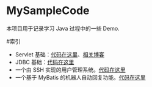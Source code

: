 # MySampleCode
本项目用于记录学习 Java 过程中的一些 Demo.

#索引
- Servlet 基础：[代码在这里](https://github.com/Kexin-Li/MySampleCode/tree/master/ServletDemo)、[相关博客](http://likexin.org/)
- JDBC 基础：[代码在这里](https://github.com/Kexin-Li/MySampleCode/tree/master/JDBCDemo)
- 一个由 SSH 实现的用户管理系统。[代码在这里](https://github.com/Kexin-Li/MySampleCode/tree/master/UserManagement)
- 一个基于 MyBatis 的机器人自动回复功能。[代码在这里](https://github.com/Kexin-Li/MySampleCode/tree/master/MicroMessage)
